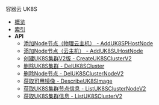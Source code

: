 <div class="sidebar_title ">容器云 UK8S</div>


- [概览](api/uk8s-api/README.md)
- [索引](api/uk8s-api/index.md)
- **API**
    - [添加Node节点（物理云主机） - AddUK8SPHostNode](api/uk8s-api/add_uk_8s_phost_node)
    - [添加Node节点（云主机） - AddUK8SUHostNode](api/uk8s-api/add_uk_8s_uhost_node)
    - [创建UK8S集群V2版 - CreateUK8SClusterV2](api/uk8s-api/create_uk_8s_cluster_v2)
    - [删除UK8S集群 - DelUK8SCluster](api/uk8s-api/del_uk_8s_cluster)
    - [删除Node节点 - DelUK8SClusterNodeV2](api/uk8s-api/del_uk_8s_cluster_node_v2)
    - [获取可用镜像 - DescribeUK8SImage](api/uk8s-api/describe_uk_8s_image)
    - [获取UK8S集群节点信息 - ListUK8SClusterNodeV2](api/uk8s-api/list_uk_8s_cluster_node_v2)
    - [获取UK8S集群信息 - ListUK8SClusterV2](api/uk8s-api/list_uk_8s_cluster_v2)
